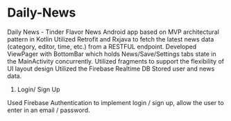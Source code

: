 # Daily-News

Daily News - Tinder Flavor News Android app based on MVP architectural pattern in Kotlin 
Utilized Retrofit and Rxjava to fetch the latest news data (category, editor, time, etc.) from a RESTFUL endpoint. 
Developed ViewPager with BottomBar which holds News/Save/Settings tabs state in the MainActivity concurrently. 
Utilized fragments to support the flexibility of UI layout design
Utilized the Firebase Realtime DB Stored user and news data.
1) Login/ Sign Up

Used Firebase Authentication to implement login / sign up, allow the user to enter in an email / password.

